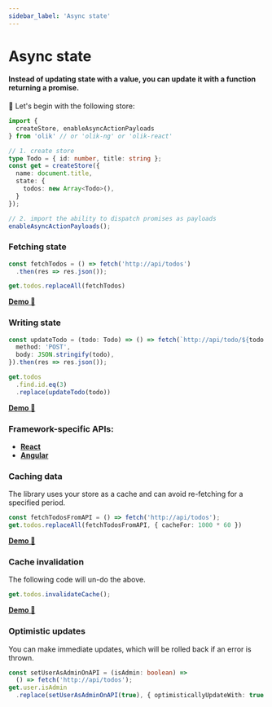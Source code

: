 ```yaml
---
sidebar_label: 'Async state'
---
```


# Async state

#### Instead of updating state with a **value**, you can update it with a function returning a **promise**.

🥚 Let's begin with the following store:
```ts
import {
  createStore, enableAsyncActionPayloads
} from 'olik' // or 'olik-ng' or 'olik-react'

// 1. create store
type Todo = { id: number, title: string };
const get = createStore({
  name: document.title,
  state: {
    todos: new Array<Todo>(),
  }
});

// 2. import the ability to dispatch promises as payloads
enableAsyncActionPayloads();
```

### **Fetching** state
```ts
const fetchTodos = () => fetch('http://api/todos')
  .then(res => res.json());

get.todos.replaceAll(fetchTodos)
```
[**Demo 🥚**](https://codesandbox.io/s/reading-async-state-3x6xh?file=/src/index.ts)

### **Writing** state
```ts
const updateTodo = (todo: Todo) => () => fetch(`http://api/todo/${todo.id}`, {
  method: 'POST',
  body: JSON.stringify(todo),
}).then(res => res.json());

get.todos
  .find.id.eq(3)
  .replace(updateTodo(todo))
```
[**Demo 🥚**](https://codesandbox.io/s/writing-async-state-r8rs6?file=/src/index.ts)

### **Framework-specific** APIs:
* [**React**](react)
* [**Angular**](angular)

### **Caching** data
The library uses your store as a cache and can avoid re-fetching for a specified period.
```ts
const fetchTodosFromAPI = () => fetch('http://api/todos');
get.todos.replaceAll(fetchTodosFromAPI, { cacheFor: 1000 * 60 })
```
[**Demo 🥚**](https://codesandbox.io/s/olik-demo-caching-data-no-framework-3rvz9?file=/src/index.ts)

### **Cache invalidation**
The following code will un-do the above.
```ts
get.todos.invalidateCache();
```
[**Demo 🥚**](https://codesandbox.io/s/olik-demo-cache-invalidation-no-framework-efore?file=/src/index.ts)

### **Optimistic** updates
You can make immediate updates, which will be rolled back if an error is thrown.
```ts
const setUserAsAdminOnAPI = (isAdmin: boolean) =>
  () => fetch('http://api/todos');
get.user.isAdmin
  .replace(setUserAsAdminOnAPI(true), { optimisticallyUpdateWith: true })
```
